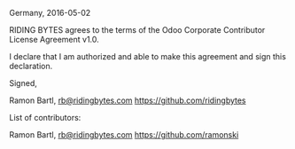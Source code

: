 Germany, 2016-05-02

RIDING BYTES agrees to the terms of the Odoo Corporate Contributor License
Agreement v1.0.

I declare that I am authorized and able to make this agreement and sign this
declaration.

Signed,

Ramon Bartl, rb@ridingbytes.com https://github.com/ridingbytes

List of contributors:

Ramon Bartl, rb@ridingbytes.com https://github.com/ramonski
